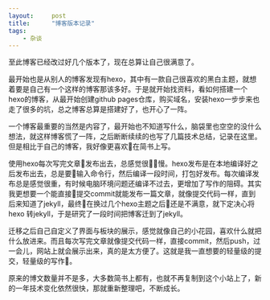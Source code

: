 ```yaml
---
layout:     post
title:      "博客版本记录"
tags:
    - 杂谈
---
```


至此博客已经改过好几个版本了，现在总算让自己很满意了。

最开始也是从别人的博客发现有hexo，其中有一款自己很喜欢的黑白主题，就想着要是自己有一个这样的博客那该多好。于是就开始找资料，看如何搭建一个hexo的博客，从最开始创建github pages仓库，购买域名，安装hexo一步步来也走了很多的坑，总之博客总算是搭建好了，也开心了一阵。

一个博客最重要的当然是内容了，最开始也不知道写什么，脑袋里也空空的没什么想法，就这样博客慌了一阵，之后断断续续的也写了几篇技术总结，记录在这里。但是相比于自己的博客，我好像更喜欢在简书上写。

使用hexo每次写完文章发布出去，总感觉很慢。hexo发布是在本地编译好之后发布出去，总是要输入命令行，然后编译一段时间，打包好发布。每次编译发布总是感觉很重，有时候电脑环境问题还编译不过去，更增加了写作的阻碍。其实我更想要一个能直接提交commit就能发布一篇文章，就像提交代码一样，直到后来知道了jekyll，最终在换过几个hexo主题之后还是不满意，就下定决心将hexo 转jekyll，于是研究了一段时间把博客迁到了jekyll。

迁移之后自己自定义了界面与板块的展示，感觉就像自己的小花园，喜欢什么就把什么放进来。而且每次写完文章就像提交代码一样，直接commit，然后push，过一会儿，网站上就会展示出来，真的是太方便了。这就是我一直想要的轻量级的提交，轻量级的写作。

原来的博文数量并不是多，大多数简书上都有，也就不再复制到这个小站上了，新的一年技术变化依然很快，那就重新整理吧，不断成长。